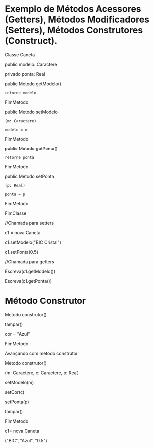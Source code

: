 # Exemplo de Métodos Acessores (Getters), Métodos Modificadores (Setters), Métodos Construtores (Construct).

Classe Caneta

  public modelo: Caractere
  
  privado ponta: Real
  
  public Metodo getModelo()
  
    retorne modelo
    
  FimMetodo
  
   
  public Metodo setModelo
  
    (m: Caractere)
    
    modelo = m
    
  FimMetodo
   
  public Metodo getPonta()
  
    retorne ponta
    
  FimMetodo
  
  public Metodo setPonta
  
    (p: Real)
    
    ponta = p
    
  FimMetodo
  
 FimClasse
 
 //Chamada para setters
 
 c1 = nova Caneta
 
 c1.setModelo("BIC Cristal")
 
 c1.setPonta(0.5)
 
 //Chamada para getters
 
 Escreva(c1.getModelo())
 
 Escreva(c1.getPonta())
 
 # Método Construtor
 
 Metodo construtor()
 
 tampar()
 
 cor = "Azul"
 
 FimMetodo
 
 Avançando com metodo construtor
 
  
 Metodo construtor()
 
 (m: Caractere,
 c: Caractere,
 p: Real)
   
 setModelo(m)
 
 setCor(c)
 
 setPonta(p)
 
 tampar()
 
 FimMetodo
 
 c1= nova Caneta
 
 ("BIC", "Azul", "0.5")
 
 
